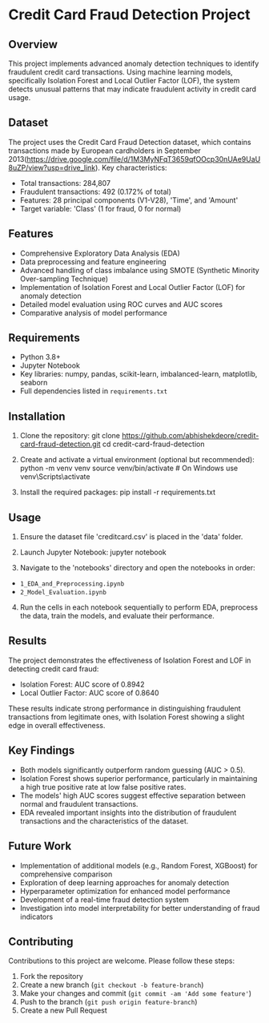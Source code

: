 # Credit Card Fraud Detection Project

## Overview
This project implements advanced anomaly detection techniques to identify fraudulent credit card transactions. Using machine learning models, specifically Isolation Forest and Local Outlier Factor (LOF), the system detects unusual patterns that may indicate fraudulent activity in credit card usage.

## Dataset
The project uses the Credit Card Fraud Detection dataset, which contains transactions made by European cardholders in September 2013(https://drive.google.com/file/d/1M3MyNFqT3659qfOOcp30nUAe9UaU8uZP/view?usp=drive_link). Key characteristics:
- Total transactions: 284,807
- Fraudulent transactions: 492 (0.172% of total)
- Features: 28 principal components (V1-V28), 'Time', and 'Amount'
- Target variable: 'Class' (1 for fraud, 0 for normal)

## Features
- Comprehensive Exploratory Data Analysis (EDA)
- Data preprocessing and feature engineering
- Advanced handling of class imbalance using SMOTE (Synthetic Minority Over-sampling Technique)
- Implementation of Isolation Forest and Local Outlier Factor (LOF) for anomaly detection
- Detailed model evaluation using ROC curves and AUC scores
- Comparative analysis of model performance

## Requirements
- Python 3.8+
- Jupyter Notebook
- Key libraries: numpy, pandas, scikit-learn, imbalanced-learn, matplotlib, seaborn
- Full dependencies listed in `requirements.txt`

## Installation
1. Clone the repository:
   git clone https://github.com/abhishekdeore/credit-card-fraud-detection.git
   cd credit-card-fraud-detection

2. Create and activate a virtual environment (optional but recommended):
   python -m venv venv
   source venv/bin/activate  # On Windows use venv\Scripts\activate

3. Install the required packages:
   pip install -r requirements.txt

## Usage
1. Ensure the dataset file 'creditcard.csv' is placed in the 'data' folder.
2. Launch Jupyter Notebook:
   jupyter notebook

3. Navigate to the 'notebooks' directory and open the notebooks in order:
- `1_EDA_and_Preprocessing.ipynb`
- `2_Model_Evaluation.ipynb`
4. Run the cells in each notebook sequentially to perform EDA, preprocess the data, train the models, and evaluate their performance.

## Results
The project demonstrates the effectiveness of Isolation Forest and LOF in detecting credit card fraud:
- Isolation Forest: AUC score of 0.8942
- Local Outlier Factor: AUC score of 0.8640

These results indicate strong performance in distinguishing fraudulent transactions from legitimate ones, with Isolation Forest showing a slight edge in overall effectiveness.

## Key Findings
- Both models significantly outperform random guessing (AUC > 0.5).
- Isolation Forest shows superior performance, particularly in maintaining a high true positive rate at low false positive rates.
- The models' high AUC scores suggest effective separation between normal and fraudulent transactions.
- EDA revealed important insights into the distribution of fraudulent transactions and the characteristics of the dataset.

## Future Work
- Implementation of additional models (e.g., Random Forest, XGBoost) for comprehensive comparison
- Exploration of deep learning approaches for anomaly detection
- Hyperparameter optimization for enhanced model performance
- Development of a real-time fraud detection system
- Investigation into model interpretability for better understanding of fraud indicators

## Contributing
Contributions to this project are welcome. Please follow these steps:
1. Fork the repository
2. Create a new branch (`git checkout -b feature-branch`)
3. Make your changes and commit (`git commit -am 'Add some feature'`)
4. Push to the branch (`git push origin feature-branch`)
5. Create a new Pull Request

